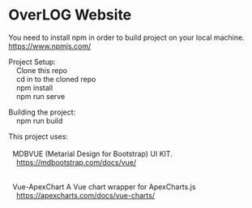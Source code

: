 # OverLOG Website

You need to install npm in order to build project on your local machine.<br/>
https://www.npmjs.com/

Project Setup:<br/>
&nbsp;&nbsp;&nbsp;&nbsp;Clone this repo<br/>
&nbsp;&nbsp;&nbsp;&nbsp;cd in to the cloned repo<br/>
&nbsp;&nbsp;&nbsp;&nbsp;npm install<br/>
&nbsp;&nbsp;&nbsp;&nbsp;npm run serve<br/>

Building the project:<br/>
&nbsp;&nbsp;&nbsp;&nbsp;npm run build

This project uses:<br/><br/>
&nbsp;&nbsp;MDBVUE (Metarial Design for Bootstrap) UI KIT.<br/>
&nbsp;&nbsp;&nbsp;&nbsp;https://mdbootstrap.com/docs/vue/<br/><br/>

&nbsp;&nbsp;Vue-ApexChart A Vue chart wrapper for ApexCharts.js<br/>
&nbsp;&nbsp;&nbsp;&nbsp;https://apexcharts.com/docs/vue-charts/<br/>
